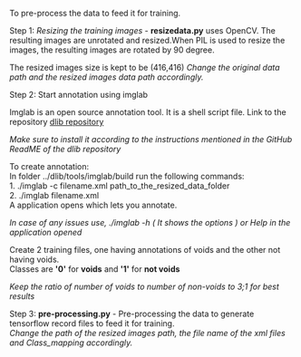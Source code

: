 To pre-process the data to feed it for training.


Step 1: *Resizing the training images* - **resizedata.py** uses OpenCV. The resulting images are unrotated and resized.When PIL is used to resize the images, the resulting images are rotated by 90 degree. <br/>

The resized images size is kept to be (416,416)
*Change the original data path and the resized images data path accordingly.*

Step 2: Start annotation using imglab

Imglab is an open source annotation tool. 
It is a shell script file. Link to the repository [dlib repository](https://github.com/davisking/dlib)

*Make sure to install it according to the instructions mentioned in the GitHub ReadME of the dlib repository*

To create annotation:<br/>
  In folder ../dlib/tools/imglab/build run the following commands:<br/>
    1. ./imglab -c filename.xml path_to_the_resized_data_folder<br/>
    2. ./imglab filename.xml  <br/>
          A application opens which lets you annotate.<br/>
         
*In case of any issues use, ./imglab -h ( It shows the options ) or Help in the application opened*
    
Create 2 training files, one having annotations of voids and the other not having voids.<br/>
Classes are **'0'** for **voids** and **'1'** for **not voids**

*Keep the ratio of number of voids to number of non-voids to 3;1 for best results*<br/>

Step 3: **pre-processing.py** - Pre-processing the data to generate tensorflow record files to feed it for training.<br/>
*Change the path of the resized images path, the file name of the xml files and Class_mapping accordingly.*

